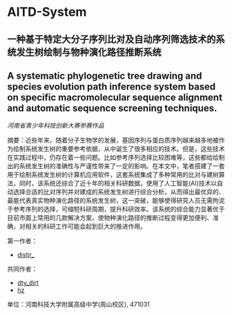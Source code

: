 # AITD-System
## 一种基于特定大分子序列比对及自动序列筛选技术的系统发生树绘制与物种演化路径推断系统
## A systematic phylogenetic tree drawing and species evolution path inference system based on specific macromolecular sequence alignment and automatic sequence screening techniques.

_河南省青少年科技创新大赛参赛作品_

摘要：近些年来，随着分子生物学的发展，基因序列与蛋白质序列越来越多地被作为绘制系统发生树的重要参考依据，从中诞生了很多相应的技术。但是，这些技术在实践过程中，仍存在着一些问题。比如参考序列选择比较困难等，这些都给绘制出的系统发生树的准确性与严谨性带来了一定的影响。在本文中，笔者搭建了一套用于绘制系统发生树的计算机应用软件，这套系统集成了多种常用的比对与建树算法，同时，该系统还综合了近十年的相关科研数据，使用了人工智能(AI)技术以自动选择合适的比对序列并对建成的系统发生树进行综合分析，从而得出最优异的、最能代表真实物种演化路径的系统发生树，这一突破，能够使得研究人员无需拘泥于参考序列的选择，可缩短科研周期，提升科研效率。该系统的综合能力显著优于目前市面上常用的几款解决方案，使物种演化路径的推断过程变得更加便利、准确，对相关的科研工作可能会起到巨大的推进作用。

第一作者：
- [distjr_](https://space.bilibili.com/1159124697)
  
共同作者：
- [dty_dirt](https://space.bilibili.com/525979420/)
- [hz]()

单位：河南科技大学附属高级中学(周山校区), 471031
